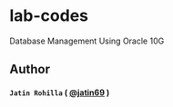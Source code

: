 # lab-codes
Database Management Using Oracle 10G

## Author
#### `Jatin Rohilla` ( [@jatin69](https://github.com/jatin69) )
